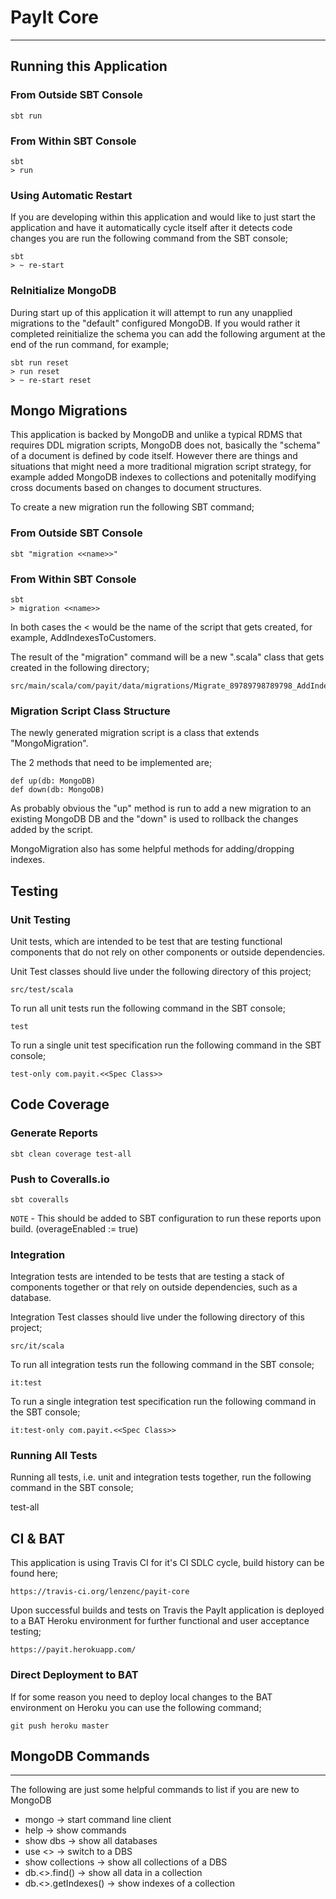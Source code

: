 # PayIt Core
-----

## Running this Application

### From Outside SBT Console
    
    sbt run

### From Within SBT Console

    sbt
    > run
    
### Using Automatic Restart
If you are developing within this application and would like to just start the application and have it automatically cycle itself after it detects code changes you are run the following command from the SBT console;
 
    sbt
    > ~ re-start
    
### ReInitialize MongoDB    
During start up of this application it will attempt to run any unapplied migrations to the "default" configured MongoDB.  If you would rather it completed reinitialize the schema you can add the following argument at the end of the run command, for example;

    sbt run reset
    > run reset
    > ~ re-start reset

## Mongo Migrations
This application is backed by MongoDB and unlike a typical RDMS that requires DDL migration scripts, MongoDB does not, basically the "schema" of a document is defined by code itself.  However there are things and situations that might need a more traditional migration script strategy, for example added MongoDB indexes to collections and potenitally modifying cross documents based on changes to document structures.

To create a new migration run the following SBT command;

### From Outside SBT Console
    
    sbt "migration <<name>>"

### From Within SBT Console

    sbt
    > migration <<name>>
    
In both cases the <<name> would be the name of the script that gets created, for example, AddIndexesToCustomers.

The result of the "migration" command will be a new ".scala" class that gets created in the following directory;

    src/main/scala/com/payit/data/migrations/Migrate_89789798789798_AddIndexesToCustomers
    
### Migration Script Class Structure
The newly generated migration script is a class that extends "MongoMigration".
    
The 2 methods that need to be implemented are;

    def up(db: MongoDB)
    def down(db: MongoDB)
    
As probably obvious the "up" method is run to add a new migration to an existing MongoDB DB and the "down" is used to rollback the changes added by the script.
    
MongoMigration also has some helpful methods for adding/dropping indexes.

## Testing

### Unit Testing
Unit tests, which are intended to be test that are testing functional components that do not rely on other components or outside dependencies.

Unit Test classes should live under the following directory of this project;

    src/test/scala

To run all unit tests run the following command in the SBT console;

    test

To run a single unit test specification run the following command in the SBT console;

    test-only com.payit.<<Spec Class>>
    
## Code Coverage
    
### Generate Reports

    sbt clean coverage test-all
    
### Push to Coveralls.io
    
    sbt coveralls
    
`NOTE` - This should be added to SBT configuration to run these reports upon build. (overageEnabled := true)    

### Integration
Integration tests are intended to be tests that are testing a stack of components together or that rely on outside dependencies, such as a database.

Integration Test classes should live under the following directory of this project;

    src/it/scala

To run all integration tests run the following command in the SBT console;

    it:test

To run a single integration test specification run the following command in the SBT console;

    it:test-only com.payit.<<Spec Class>>

### Running All Tests
Running all tests, i.e. unit and integration tests together, run the following command in the SBT console;

  test-all
  
## CI & BAT
This application is using Travis CI for it's CI SDLC cycle, build history can be found here;

    https://travis-ci.org/lenzenc/payit-core
    
Upon successful builds and tests on Travis the PayIt application is deployed to a BAT Heroku environment for further functional and user acceptance testing;
    
    https://payit.herokuapp.com/
    
### Direct Deployment to BAT
If for some reason you need to deploy local changes to the BAT environment on Heroku you can use the following command;

    git push heroku master

## MongoDB Commands
----
The following are just some helpful commands to list if you are new to MongoDB

* mongo -> start command line client
* help -> show commands
* show dbs -> show all databases
* use <<dbs>> -> switch to a DBS
* show collections -> show all collections of a DBS
* db.<<collection>>.find() -> show all data in a collection
* db.<<collection>>.getIndexes() -> show indexes of a collection